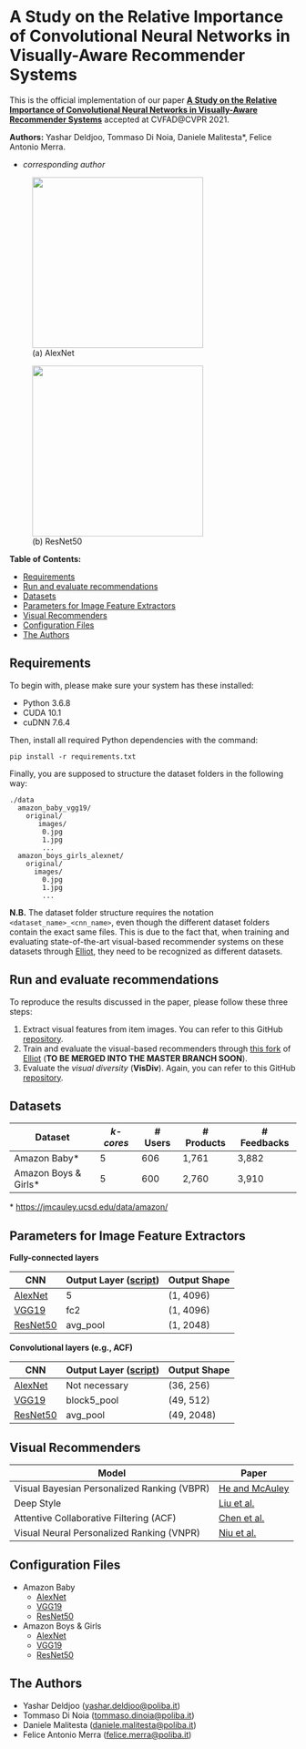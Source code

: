 # A Study on the Relative Importance of Convolutional Neural Networks in Visually-Aware Recommender Systems

This is the official implementation of our paper [**A Study on the Relative Importance of Convolutional Neural Networks in Visually-Aware Recommender Systems**](https://www.researchgate.net/publication/350873965_A_Study_on_the_Relative_Importance_of_Convolutional_Neural_Networks_in_Visually-Aware_Recommender_Systems) accepted at CVFAD@CVPR 2021.

**Authors:** Yashar Deldjoo, Tommaso Di Noia, Daniele Malitesta*, Felice Antonio Merra.
* *corresponding author*

<p float="left">
  <figure>
    <img src="https://github.com/sisinflab/The-Importance-of-CNNs-in-Visual-Recommenders/blob/main/alexnet.png" width="300" />
    <figcaption>(a) AlexNet</figcaption>
  </figure>
  <figure>
    <img src="https://github.com/sisinflab/The-Importance-of-CNNs-in-Visual-Recommenders/blob/main/resnet50.png" width="300" />
    <figcaption>(b) ResNet50</figcaption>
  </figure>
 </p>
 
 **Table of Contents:**
- [Requirements](#requirements)
- [Run and evaluate recommendations](#run-and-evaluate-recommendations)
- [Datasets](#datasets)
- [Parameters for Image Feature Extractors](#parameters-for-image-feature-extractors)
- [Visual Recommenders](#visual-recommenders)
- [Configuration Files](#configuration-files)
- [The Authors](#the-authors)

## Requirements

To begin with, please make sure your system has these installed:

* Python 3.6.8
* CUDA 10.1
* cuDNN 7.6.4

Then, install all required Python dependencies with the command:
```
pip install -r requirements.txt
```
Finally, you are supposed to structure the dataset folders in the following way:
```
./data
  amazon_baby_vgg19/
    original/
       images/
        0.jpg
        1.jpg
        ...
  amazon_boys_girls_alexnet/
    original/
      images/
        0.jpg
        1.jpg
        ...
```
**N.B.** The dataset folder structure requires the notation ```<dataset_name>_<cnn_name>```, even though the different dataset folders contain the exact same files. This is due to the fact that, when training and evaluating state-of-the-art visual-based recommender systems on these datasets through [Elliot](https://github.com/sisinflab/elliot), they need to be recognized as different datasets.

## Run and evaluate recommendations
To reproduce the results discussed in the paper, please follow these three steps:

1. Extract visual features from item images. You can refer to this GitHub [repository](https://github.com/sisinflab/Image-Feature-Extractor#extract-features).
2. Train and evaluate the visual-based recommenders through [this fork](https://github.com/danielemalitesta/elliot_expl) of [Elliot](https://github.com/sisinflab/elliot) (**TO BE MERGED INTO THE MASTER BRANCH SOON**).
3. Evaluate the *visual diversity* (**VisDiv**). Again, you can refer to this GitHub [repository](https://github.com/sisinflab/Image-Feature-Extractor#evaluate-visual-recommendations).

## Datasets

|       Dataset      |    ***k-cores***   | # Users   | # Products   |  # Feedbacks   |
| ------------------ | ------------------ | ------------------ | ------------------ | ------------------ |
|     Amazon Baby*     |      5 | 606 | 1,761 | 3,882  |
|    Amazon Boys & Girls*    |   5 | 600 | 2,760 | 3,910  |

\* https://jmcauley.ucsd.edu/data/amazon/

## Parameters for Image Feature Extractors

**Fully-connected layers**

|       CNN      |  Output Layer ([script](https://github.com/sisinflab/Image-Feature-Extractor/blob/main/src/classify_extract.py)) | Output Shape  | 
| ------------------ | ------------------ | ------------------ | 
|     [AlexNet](https://papers.nips.cc/paper/2012/file/c399862d3b9d6b76c8436e924a68c45b-Paper.pdf)     | 5 | (1, 4096) |
|    [VGG19](https://arxiv.org/pdf/1409.1556.pdf)    | fc2 | (1, 4096) |
|    [ResNet50](https://arxiv.org/pdf/1512.03385.pdf) | avg_pool | (1, 2048) |

**Convolutional layers (e.g., ACF)**

|       CNN      |  Output Layer ([script](https://github.com/sisinflab/Image-Feature-Extractor/blob/main/src/classify_extract.py)) | Output Shape  | 
| ------------------ | ------------------ | ------------------ | 
|    [AlexNet](https://papers.nips.cc/paper/2012/file/c399862d3b9d6b76c8436e924a68c45b-Paper.pdf)     | Not necessary | (36, 256) |
|    [VGG19](https://arxiv.org/pdf/1409.1556.pdf)    | block5_pool | (49, 512) |
|    [ResNet50](https://arxiv.org/pdf/1512.03385.pdf) | avg_pool | (49, 2048) |


## Visual Recommenders

|       Model      |    Paper  |
| ------------------ | ------------------ |
|     Visual Bayesian Personalized Ranking (VBPR)     | [He and McAuley](https://arxiv.org/pdf/1510.01784.pdf) |
|     Deep Style   | [Liu et al.](http://www.shuwu.name/sw/DeepStyle.pdf) |
|     Attentive Collaborative Filtering (ACF) | [Chen et al.](https://www.comp.nus.edu.sg/~xiangnan/papers/sigir17-AttentiveCF.pdf) | 
|     Visual Neural Personalized Ranking (VNPR) | [Niu et al.](https://people.engr.tamu.edu/caverlee/pubs/niu18wsdm.pdf) |

## Configuration Files
- Amazon Baby
  - [AlexNet](https://github.com/danielemalitesta/elliot_expl/blob/master/config_files/baselines_amazon_baby_alexnet.yml)
  - [VGG19](https://github.com/danielemalitesta/elliot_expl/blob/master/config_files/baselines_amazon_baby_vgg19.yml)
  - [ResNet50](https://github.com/danielemalitesta/elliot_expl/blob/master/config_files/baselines_amazon_baby_resnet50.yml)
- Amazon Boys & Girls
  - [AlexNet](https://github.com/danielemalitesta/elliot_expl/blob/master/config_files/baselines_amazon_boys_girls_alexnet.yml)
  - [VGG19](https://github.com/danielemalitesta/elliot_expl/blob/master/config_files/baselines_amazon_boys_girls_vgg19.yml)
  - [ResNet50](https://github.com/danielemalitesta/elliot_expl/blob/master/config_files/baselines_amazon_boys_girls_resnet50.yml) 

## The Authors
* Yashar Deldjoo (yashar.deldjoo@poliba.it)
* Tommaso Di Noia (tommaso.dinoia@poliba.it)
* Daniele Malitesta (daniele.malitesta@poliba.it)
* Felice Antonio Merra (felice.merra@poliba.it)
